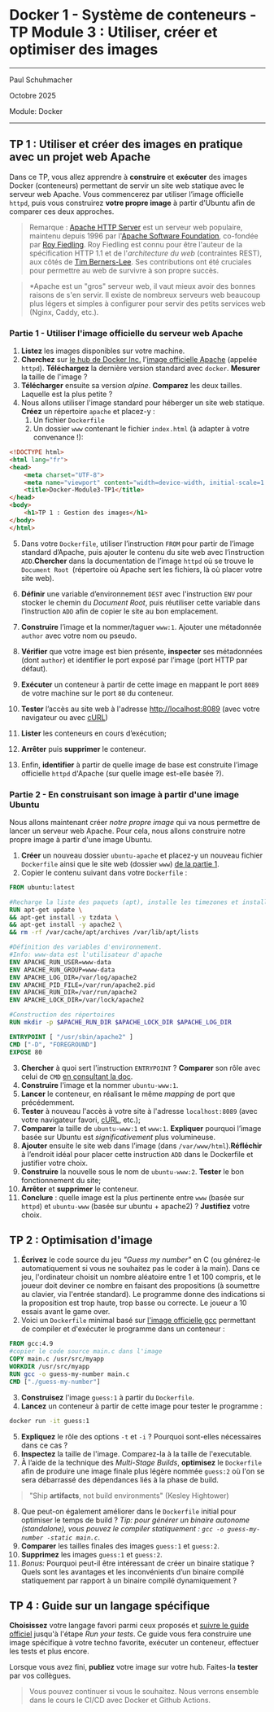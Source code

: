 # Docker 1 - Système de conteneurs - TP Module 3 : Utiliser, créer et optimiser des images

<hr>

Paul Schuhmacher

Octobre 2025

Module: Docker

<hr>

## TP 1 :  Utiliser et créer des images en pratique avec un projet web Apache

Dans ce TP, vous allez apprendre à **construire** et **exécuter** des images Docker (conteneurs) permettant de servir un site web statique avec le serveur web Apache. Vous commencerez par utiliser l’image officielle `httpd`, puis vous construirez **votre propre image** à partir d’Ubuntu afin de comparer ces deux approches.

> Remarque : [Apache HTTP Server](https://fr.wikipedia.org/wiki/Apache_HTTP_Server) est un serveur web populaire, maintenu depuis 1996 par l'[Apache Software Foundation](https://fr.wikipedia.org/wiki/Apache_Software_Foundation), co-fondée par [Roy Fiedling](https://fr.wikipedia.org/wiki/Roy_Fielding). Roy Fiedling est connu pour être l'auteur de la spécification HTTP 1.1 et de l'*architecture du web* (contraintes REST), aux côtés de [Tim Berners-Lee](https://fr.wikipedia.org/wiki/Tim_Berners-Lee). Ses contributions ont été cruciales pour permettre au web de survivre à son propre succès. 

> *Apache est un "gros" serveur web, il vaut mieux avoir des bonnes raisons de s'en servir. Il existe de nombreux serveurs web beaucoup plus légers et simples à configurer pour servir des petits services web (Nginx, Caddy, etc.).

### Partie 1 - Utiliser l'image officielle du serveur web Apache

1. **Listez** les images disponibles sur votre machine.
2. **Cherchez** sur [le hub de Docker Inc.](https://hub.docker.com/) l'[image officielle Apache](https://hub.docker.com/_/httpd) (appelée `httpd`). **Téléchargez** la dernière version standard avec `docker`. **Mesurer** la taille de l'image ?
3. **Télécharger** ensuite sa version *alpine*. **Comparez** les deux tailles. Laquelle est la plus petite ?
4. Nous allons utiliser l'image standard pour héberger un site web statique. **Créez** un répertoire `apache` et placez-y :
   1. Un fichier `Dockerfile`
   2. Un dossier `www` contenant le fichier `index.html` (à adapter à votre convenance !):

~~~html
<!DOCTYPE html>
<html lang="fr">
<head>
    <meta charset="UTF-8">
    <meta name="viewport" content="width=device-width, initial-scale=1.0">
    <title>Docker-Module3-TP1</title>
</head>
<body>
    <h1>TP 1 : Gestion des images</h1>
</body>
</html>
~~~
5. Dans votre `Dockerfile`, utiliser l’instruction `FROM` pour partir de l’image standard d’Apache, puis ajouter le contenu du site web avec l’instruction `ADD`.**Chercher** dans la documentation de l’image `httpd` où se trouve le `Document Root `(répertoire où Apache sert les fichiers, là où placer votre site web).

6. **Définir** une variable d’environnement `DEST` avec l'instruction `ENV` pour stocker le chemin du *Document Root*, puis réutiliser cette variable dans l’instruction `ADD` afin de copier le site au bon emplacement.

7. **Construire** l’image et la nommer/taguer `www:1`. Ajouter une métadonnée `author` avec votre nom ou pseudo.
8.  **Vérifier** que votre image est bien présente, **inspecter** ses métadonnées (dont `author`) et identifier le port exposé par l’image (port HTTP par défaut).
9.  **Exécuter** un conteneur à partir de cette image en mappant le port `8089` de votre machine sur le port `80` du conteneur.
10. **Tester** l’accès au site web à l'adresse [http://localhost:8089](http://localhost:8089) (avec votre navigateur ou avec [cURL](https://curl.se/))
11. **Lister** les conteneurs en cours d’exécution;
12. **Arrêter** puis **supprimer** le conteneur.
13. Enfin, **identifier** à partir de quelle image de base est construite l’image officielle `httpd` d'Apache (sur quelle image est-elle basée ?).

### Partie 2 - En construisant son image à partir d'une image Ubuntu

Nous allons maintenant créer *notre propre image* qui va nous permettre de lancer un serveur web Apache. Pour cela, nous allons construire notre propre image à partir d'une image Ubuntu.

1. **Créer** un nouveau dossier `ubuntu-apache` et placez-y un nouveau fichier `Dockerfile` ainsi que le site web (dossier `www`) [de la partie 1](#partie-1---utiliser-limage-officielle-du-serveur-web-apache).
2. Copier le contenu suivant dans votre `Dockerfile` :

~~~dockerfile
FROM ubuntu:latest

#Recharge la liste des paquets (apt), installe les timezones et installe le serveur web Apache
RUN apt-get update \
&& apt-get install -y tzdata \
&& apt-get install -y apache2 \
&& rm -rf /var/cache/apt/archives /var/lib/apt/lists

#Définition des variables d'environnement. 
#Info: www-data est l'utilisateur d'apache
ENV APACHE_RUN_USER=www-data
ENV APACHE_RUN_GROUP=www-data
ENV APACHE_LOG_DIR=/var/log/apache2
ENV APACHE_PID_FILE=/var/run/apache2.pid
ENV APACHE_RUN_DIR=/var/run/apache2
ENV APACHE_LOCK_DIR=/var/lock/apache2

#Construction des répertoires
RUN mkdir -p $APACHE_RUN_DIR $APACHE_LOCK_DIR $APACHE_LOG_DIR

ENTRYPOINT [ "/usr/sbin/apache2" ]
CMD ["-D", "FOREGROUND"]
EXPOSE 80
~~~

3. **Chercher** à quoi sert l'instruction `ENTRYPOINT` ? **Comparer** son rôle avec celui de `CMD` [en consultant la doc](https://docs.docker.com/reference/dockerfile/).
4. **Construire** l'image et la nommer `ubuntu-www:1`.
5. **Lancer** le conteneur, en réalisant le même *mapping* de port que précédemment.
6. **Tester** à nouveau l'accès à votre site à l'adresse `localhost:8089` (avec votre navigateur favori, [cURL](https://curl.se/), etc.);
7. **Comparer** la taille de `ubuntu-www:1` et `www:1`. **Expliquer** pourquoi l’image basée sur Ubuntu est *significativement* plus volumineuse.
8. **Ajouter** ensuite le site web dans l’image (dans `/var/www/html`).**Réfléchir** à l’endroit idéal pour placer cette instruction `ADD` dans le Dockerfile et justifier votre choix.
9. **Construire** la nouvelle sous le nom de `ubuntu-www:2`. **Tester** le bon fonctionnement du site;
10. **Arrêter** et **supprimer** le conteneur.
11. **Conclure** : quelle image est la plus pertinente entre `www` (basée sur `httpd`) et `ubuntu-www` (basée sur ubuntu + apache2) ? **Justifiez** votre choix.


## TP 2 : Optimisation d'image

1. **Écrivez** le code source du jeu *"Guess my number"* en C (ou générez-le automatiquement si vous ne souhaitez pas le coder à la main). Dans ce jeu, l'ordinateur choisit un nombre aléatoire entre 1 et 100 compris, et le joueur doit deviner ce nombre en faisant des propositions (à soumettre au clavier, via l'entrée standard). Le programme donne des indications si la proposition est trop haute, trop basse ou correcte. Le joueur a 10 essais avant le game over.
2. Voici un `Dockerfile` minimal basé sur [l'image officielle gcc](https://hub.docker.com/_/gcc) permettant de compiler et d'exécuter le programme dans un conteneur :

~~~dockerfile
FROM gcc:4.9
#copier le code source main.c dans l'image
COPY main.c /usr/src/myapp
WORKDIR /usr/src/myapp
RUN gcc -o guess-my-number main.c
CMD ["./guess-my-number"]
~~~

3. **Construisez** l'image `guess:1` à partir du `Dockerfile`.
4. **Lancez** un conteneur à partir de cette image pour tester le programme :

~~~bash
docker run -it guess:1
~~~

5. **Expliquez** le rôle des options `-t` et `-i` ? Pourquoi sont-elles nécessaires dans ce cas ?
6. **Inspectez** la taille de l'image. Comparez-la à la taille de l'executable.
7. À l’aide de la technique des *Multi-Stage Builds*, **optimisez** le `Dockerfile` afin de produire une image finale plus légère nommée `guess:2` où l'on se sera débarrassé des dépendances liés à la phase de build.

> "Ship **artifacts**, not build environments" (Kesley Hightower)

8. Que peut-on également améliorer dans le `Dockerfile` initial pour optimiser le temps de build ? *Tip: pour générer un binaire autonome (standalone), vous pouvez le compiler statiquement : `gcc -o guess-my-number -static main.c`*.
9. **Comparer** les tailles finales des images `guess:1` et `guess:2`. 
10. **Supprimez** les images `guess:1` et `guess:2`.
11. *Bonus:* Pourquoi peut-il être intéressant de créer un binaire statique ? Quels sont les avantages et les inconvénients d’un binaire compilé statiquement par rapport à un binaire compilé dynamiquement ?


## TP 4 : Guide sur un langage spécifique

**Choisissez** votre langage favori parmi ceux proposés et [suivre le guide officiel](https://docs.docker.com/language/) jusqu'à l'étape *Run your tests*. Ce guide vous fera construire une image spécifique à votre techno favorite, exécuter un conteneur, effectuer les tests et plus encore.

Lorsque vous avez fini, **publiez** votre image sur votre hub. Faites-la **tester** par vos collègues.

 > Vous pouvez continuer si vous le souhaitez. Nous verrons ensemble dans le cours le CI/CD avec Docker et Github Actions.